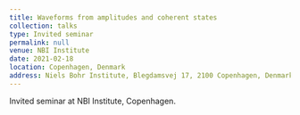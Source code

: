 ```yaml
---
title: Waveforms from amplitudes and coherent states
collection: talks
type: Invited seminar
permalink: null
venue: NBI Institute
date: 2021-02-18
location: Copenhagen, Denmark
address: Niels Bohr Institute, Blegdamsvej 17, 2100 Copenhagen, Denmark
---
```


Invited seminar at NBI Institute, Copenhagen.
